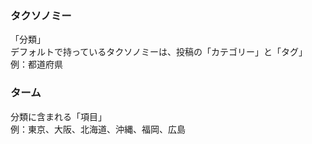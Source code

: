 ### タクソノミー
「分類」  
デフォルトで持っているタクソノミーは、投稿の「カテゴリー」と「タグ」  
例：都道府県

### ターム
分類に含まれる「項目」  
例：東京、大阪、北海道、沖縄、福岡、広島
